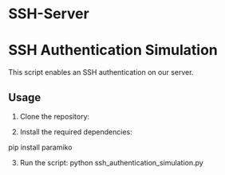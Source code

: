 # SSH-Server
# SSH Authentication Simulation

This script enables an SSH authentication on our server.

## Usage

1. Clone the repository:



2. Install the required dependencies:

pip install paramiko


3. Run the script:
python ssh_authentication_simulation.py
